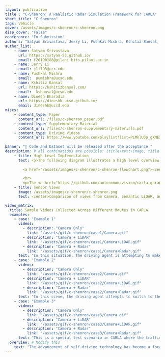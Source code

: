 ```yaml
---
layout: publication
title : "C-Shenron: A Realistic Radar Simulation Framework for CARLA"
short_title: "C-Shenron"
tags: Vehicle
cover: /assets/images/c-shenron/c-shenron.png
disp_cover: "False"
conference: "In Submission"
authors: "Satyam Srivastava, Jerry Li, Pushkal Mishra, Kshitiz Bansal, Dinesh Bharadia"
author_list:
    - name: Satyam Srivastava
      url: https://satyam-53.github.io/
      email: f20190188@pilani.bits-pilani.ac.in
    - name: Jerry Li
      email: jli793@ucr.edu
    - name: Pushkal Mishra
      email:  pumishra@ucsd.edu
    - name: Kshitiz Bansal
      url: https://kshitizbansal.com/
      email:  ksbansal@ucsd.edu
    - name: Dinesh Bharadia
      url: https://dineshb-ucsd.github.io/
      email: dineshb@ucsd.edu
miscs: 
    - content_type: Paper
      content_url: /files/c-shenron_paper.pdf
    - content_type: Supplementary Material
      content_url: /files/c-shenron-supplementary-materials.pdf
    - content_type: Driving Videos
      content_url: https://www.youtube.com/playlist?list=PLMklUDp_gXNE2W83f0UNoK7Vrs9QZROIv
      
banner: "📢 Code and Dataset will be released after the acceptance."
description: # all combinations are possible: (title+text+image, title+image, text+image etc), things will be populated in orders
    - title: High Level Implementation
      text: <p>The following diagram illustrates a high level overview of our sensor integration into CARLA and the evaluation framework for End-to-End Driving.</p>
      
        <a href="/assets/images/c-shenron/c-shenron-flowchart.png"><center><img src="/assets/images/c-shenron/c-shenron-flowchart.png" width="80%" style="float:center" ></center> </a>

        <br>
        <p>The <a href="https://github.com/autonomousvision/carla_garage">Transfuser++ model</a> is the state-of-the-art End-to-End driving model that utilizes Camera and LiDAR sensors for perception and path planning. The model is trained on data from an expert driver provided by CARLA and it predicts the future waypoints/direction and the velocity of the ego vehicle. We substitute the LiDAR input with our integrated C-Shenron radar sensor and re-train multiple models with varying radar views. In our results, we showcase that using radar sensors have improved the driving score and overall situational awareness of the model, indicating the accuracy of our sensor.</p>
    - title: Sensor Views
      image: /assets/images/c-shenron/c-shenron.png
      text: <center>Comparison of views from Camera, Semantic LiDAR, and Shenron Radar in CARLA simulator.</center>

video_matrix:
  title: Sample Videos Collected Across Different Routes in CARLA
  examples:
    - case: "Example 1"
      videos:
        - description: "Camera Only"
          link: "/assets/gif/c-shenron/case1/Camera.gif"
        - description: "Camera + LiDAR"
          link: "/assets/gif/c-shenron/case1/Camera+LiDAR.gif"
        - description: "Camera + Radar"
          link: "/assets/gif/c-shenron/case1/Camera+Radar.gif"
      text: "In this situation, the driving agent is attempting to make a left turn at an intersection. The Camera only model becomes stagnant at the intersection once the vehicle from the opposing lane passes by. Whereas the other two models, due to enhanced spatial awareness, do not stop at the intersection as it can see farther and confirm that no vehicle is coming from the opposite lane."
    - case: "Example 2"
      videos:
        - description: "Camera Only"
          link: "/assets/gif/c-shenron/case2/Camera.gif"
        - description: "Camera + LiDAR"
          link: "/assets/gif/c-shenron/case2/Camera+LiDAR.gif"
        - description: "Camera + Radar"
          link: "/assets/gif/c-shenron/case2/Camera+Radar.gif"
      text: "In this scene, the driving agent attempts to switch to the left lane. The Camera only model struggles to make the turn and ends up crashing with a vehicle coming from behind. Whereas in the other two models, both LiDAR and Radar detect a car behind and accordingly increase the speed of vehicle before switching the lane."
    - case: "Example 3"
      videos:
        - description: "Camera Only"
          link: "/assets/gif/c-shenron/case3/Camera.gif"
        - description: "Camera + LiDAR"
          link: "/assets/gif/c-shenron/case3/Camera+LiDAR.gif"
        - description: "Camera + Radar"
          link: "/assets/gif/c-shenron/case3/Camera+Radar.gif"
      text: "This is a special test scenario in CARLA where the traffic lights in opposing lanes are turned on to test the situational awareness of the driving agent. Here the vehicle is attempting to make a right turn at the intersection when the lights from crossing lane are on. The Camera only model fails to stop in time and crashes into the incoming car from the crossing lane. However the other two models using LiDAR and Radar manage to avoid the crash by stopping abruptly and proceeding only when it's safe."
  overview: # Modify this
    text: "The advancement of self-driving technology has become a focal point in outdoor robotics, driven by the need for robust and efficient perception systems. This paper addresses the critical role of sensor integration in autonomous vehicles, particularly emphasizing the underutilization of radar compared to cameras and LiDARs. While extensive research has been conducted on the latter two due to the availability of large-scale datasets, radar technology offers unique advantages such as all-weather sensing and occlusion penetration, which are essential for safe autonomous driving. This study presents a novel integration of a realistic radar sensor model within the CARLA simulator, enabling researchers to develop and test navigation algorithms using radar data. Utilizing this radar sensor and showcasing its capabilities in simulation, we demonstrate improved performance in end-to-end driving scenarios. Our findings aim to rekindle interest in radar-based self-driving research and promote the development of algorithms that leverage radar's strengths."
---
```

